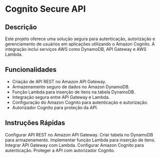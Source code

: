 # Cognito Secure API

## Descrição
Este projeto oferece uma solução segura para autenticação, autorização e gerenciamento de usuários em aplicações utilizando o Amazon Cognito. A integração inclui serviços AWS como DynamoDB, API Gateway e AWS Lambda.

## Funcionalidades
- Criação de API REST no Amazon API Gateway.
- Armazenamento seguro de dados no Amazon DynamoDB.
- Função Lambda para inserção de itens na tabela DynamoDB.
- Integração segura entre API Gateway e Lambda.
- Configuração do Amazon Cognito para autenticação e autorização.
- Autorizador Cognito para proteção da API.
 
## Instruções Rápidas
Configurar API REST no Amazon API Gateway.
Criar tabela no DynamoDB para armazenamento.
Implementar função Lambda para inserção de itens.
Integrar API Gateway com Lambda.
Configurar Amazon Cognito para autenticação.
Proteger a API com autorizador Cognito.